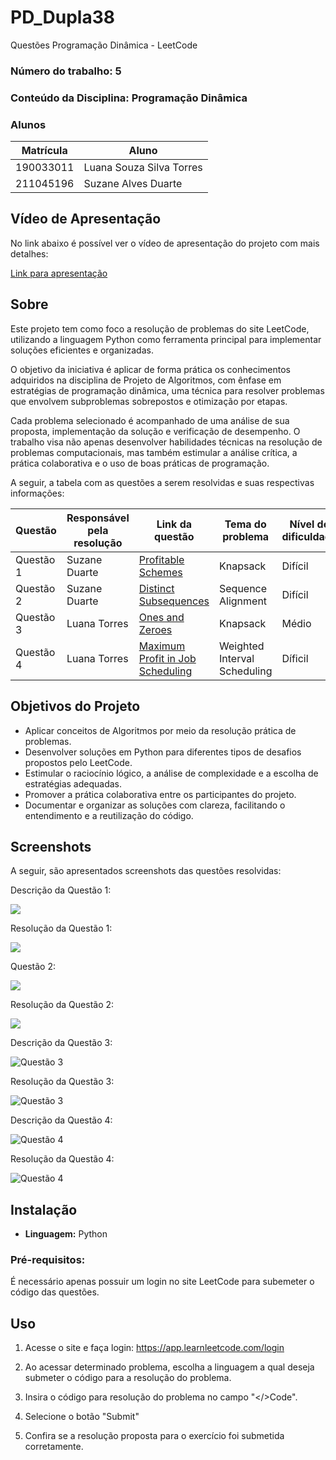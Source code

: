 # PD_Dupla38
Questões Programação Dinâmica - LeetCode

### **Número do trabalho:** 5
### **Conteúdo da Disciplina:** Programação Dinâmica

### **Alunos**

| Matrícula   | Aluno                                       |
|-------------|---------------------------------------------|
| 190033011   |  Luana Souza Silva Torres          |
| 211045196   | Suzane Alves Duarte        |

## **Vídeo de Apresentação**

No link abaixo é possível ver o vídeo de apresentação do projeto com mais detalhes:

[Link para apresentação](...)

## **Sobre**

Este projeto tem como foco a resolução de problemas do site LeetCode, utilizando a linguagem Python como ferramenta principal para implementar soluções eficientes e organizadas.

O objetivo da iniciativa é aplicar de forma prática os conhecimentos adquiridos na disciplina de Projeto de Algoritmos, com ênfase em estratégias de programação dinâmica, uma técnica para resolver problemas que envolvem subproblemas sobrepostos e otimização por etapas.

Cada problema selecionado é acompanhado de uma análise de sua proposta, implementação da solução e verificação de desempenho. O trabalho visa não apenas desenvolver habilidades técnicas na resolução de problemas computacionais, mas também estimular a análise crítica, a prática colaborativa e o uso de boas práticas de programação.

A seguir, a tabela com as questões a serem resolvidas e suas respectivas informações:

| Questão | Responsável pela resolução | Link da questão | Tema do problema | Nível de dificuldade |
|--------|---------------------------|----------------|------------------------|----------------------|
|Questão 1| Suzane Duarte | [Profitable Schemes](https://leetcode.com/problems/profitable-schemes/description/) | Knapsack | Difícil |
|Questão 2| Suzane Duarte | [Distinct Subsequences](https://leetcode.com/problems/distinct-subsequences/) | Sequence Alignment  | Difícil |
|Questão 3| Luana Torres | [Ones and Zeroes](https://leetcode.com/problems/ones-and-zeroes/) | Knapsack | Médio |
|Questão 4| Luana Torres |[Maximum Profit in Job Scheduling](https://leetcode.com/problems/maximum-profit-in-job-scheduling/) | Weighted Interval Scheduling | Díficil |


## **Objetivos do Projeto**

- Aplicar conceitos de Algoritmos por meio da resolução prática de problemas.
- Desenvolver soluções em Python para diferentes tipos de desafios propostos pelo LeetCode.
- Estimular o raciocínio lógico, a análise de complexidade e a escolha de estratégias adequadas. 
- Promover a prática colaborativa entre os participantes do projeto.
- Documentar e organizar as soluções com clareza, facilitando o entendimento e a reutilização do código.


## **Screenshots**

A seguir, são apresentados screenshots das questões resolvidas: 

Descrição da Questão 1:

![](assets/questao1.png)

Resolução da Questão 1: 

![](assets/ProfitableSchemes.png)

Questão 2:

![](assets/questao2.png)

Resolução da Questão 2: 

![](assets/DistinctSubsequences.png)

Descrição da Questão 3:

![Questão 3](assets\474Problem.PNG) 

Resolução da Questão 3: 

![Questão 3](assets\474Resolution.PNG) 

Descrição da Questão 4:

![Questão 4](assets\1235Problem.PNG) 

Resolução da Questão 4: 

![Questão 4](assets\1235Resolution.PNG) 

## **Instalação**

- **Linguagem:** Python  

### **Pré-requisitos:**  

É necessário apenas possuir um login no site LeetCode para subemeter o código das questões. 

## **Uso**

1. Acesse o site e faça login: https://app.learnleetcode.com/login

2. Ao acessar determinado problema, escolha a linguagem a qual deseja submeter o código para a resolução do problema.

3. Insira o código para resolução do problema no campo "</>Code". 

4. Selecione o botão "Submit" 

5. Confira se a resolução proposta para o exercício foi submetida corretamente.
